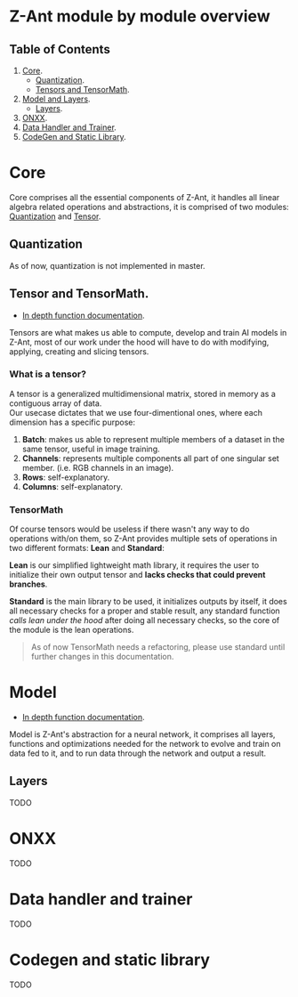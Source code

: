 # Z-Ant module by module overview

## Table of Contents

1. [Core](#core).
    - [Quantization](#quantization).
    - [Tensors and TensorMath](#tensor-and-tensormath).
2. [Model and Layers](#model).
    - [Layers](#layers).
3. [ONXX](#onxx).
4. [Data Handler and Trainer](#data-handler-and-trainer).
5. [CodeGen and Static Library](#codegen-and-static-library).

# Core

Core comprises all the essential components of Z-Ant, it handles all linear algebra related operations and abstractions, it is comprised of two modules: [Quantization](#quantization) and [Tensor](#tensor-and-tensormath).

## Quantization

As of now, quantization is not implemented in master.

## Tensor and TensorMath. 

- [In depth function documentation](tensor.md).

Tensors are what makes us able to compute, develop and train AI models in Z-Ant, most of our work under the hood will have to do with modifying, applying, creating and slicing tensors.

### What is a tensor?
A tensor is a generalized multidimensional matrix, stored in memory as a contiguous array of data.\
Our usecase dictates that we use four-dimentional ones, where each dimension has a specific purpose:

1. __Batch__: makes us able to represent multiple members of a dataset in the same tensor, useful in image training.
2. __Channels__: represents multiple components all part of one singular set member. (i.e. RGB channels in an image).
3. __Rows__: self-explanatory.
4. __Columns__: self-explanatory.

### TensorMath
Of course tensors would be useless if there wasn't any way to do operations with/on them, so Z-Ant provides multiple sets of operations in two different formats: __Lean__ and __Standard__:

__Lean__ is our simplified lightweight math library, it requires the user to initialize their own output tensor and __lacks checks that could prevent branches__.

__Standard__ is the main library to be used, it initializes outputs by itself, it does all necessary checks for a proper and stable result, any standard function _calls lean under the hood_ after doing all necessary checks, so the core of the module is the lean operations.

> As of now TensorMath needs a refactoring, please use standard until further changes in this documentation.

# Model

- [In depth function documentation](model.md).

Model is Z-Ant's abstraction for a neural network, it comprises all layers, functions and optimizations needed for the network to evolve and train on data fed to it, and to run data through the network and output a result.

## Layers

TODO

# ONXX

TODO

# Data handler and trainer

TODO

# Codegen and static library

TODO





